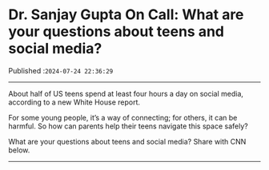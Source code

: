 # Dr. Sanjay Gupta On Call: What are your questions about teens and social media?

Published :`2024-07-24 22:36:29`

---

About half of US teens spend at least four hours a day on social media, according to a new White House report.

For some young people, it’s a way of connecting; for others, it can be harmful. So how can parents help their teens navigate this space safely?

What are your questions about teens and social media? Share with CNN below.

---

